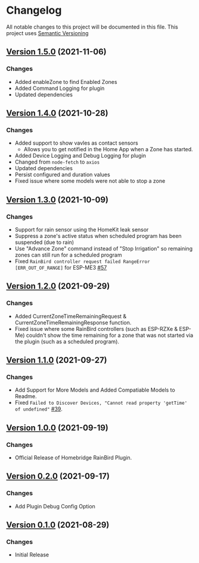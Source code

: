 # Changelog

All notable changes to this project will be documented in this file. This project uses [Semantic Versioning](https://semver.org/)

## [Version 1.5.0](https://github.com/donavanbecker/homebridge-rainbird/compare/v1.4.0...v1.5.0) (2021-11-06)

### Changes

- Added enableZone to find Enabled Zones
- Added Command Logging for plugin
- Updated dependencies

## [Version 1.4.0](https://github.com/donavanbecker/homebridge-rainbird/compare/v1.3.0...v1.4.0) (2021-10-28)

### Changes

- Added support to show vavles as contact sensors
    - Allows you to get notified in the Home App when a Zone has started.
- Added Device Logging and Debug Logging for plugin
- Changed from `node-fetch` to `axios`
- Updated dependencies
- Persist configured and duration values
- Fixed issue where some models were not able to stop a zone

## [Version 1.3.0](https://github.com/donavanbecker/homebridge-rainbird/compare/v1.2.0...v1.3.0) (2021-10-09)

### Changes

- Support for rain sensor using the HomeKit leak sensor
- Suppress a zone's active status when scheduled program has been suspended (due to rain)
- Use "Advance Zone" command instead of "Stop Irrigation" so remaining zones can still run for a scheduled program
- Fixed `RainBird controller request failed RangeError [ERR_OUT_OF_RANGE]` for ESP-ME3 [#57](https://github.com/donavanbecker/homebridge-rainbird/issues/57)

## [Version 1.2.0](https://github.com/donavanbecker/homebridge-rainbird/compare/v1.1.0...v1.2.0) (2021-09-29)

### Changes

- Added CurrentZoneTimeRemainingRequest & CurrentZoneTimeRemainingResponse function.
- Fixed issue where some RainBird controllers (such as ESP-RZXe & ESP-Me) couldn't show the time remaining for a zone that was not started via the plugin (such as a scheduled program).

## [Version 1.1.0](https://github.com/donavanbecker/homebridge-rainbird/compare/v1.0.0...v1.1.0) (2021-09-27)

### Changes

- Add Support for More Models and Added Compatiable Models to Readme.
- Fixed `Failed to Discover Devices, "Cannot read property 'getTime' of undefined"` [#39](https://github.com/donavanbecker/homebridge-rainbird/issues/39).

## [Version 1.0.0](https://github.com/donavanbecker/homebridge-rainbird/compare/v0.1.0...v1.0.0) (2021-09-19)

### Changes

- Official Release of Homebridge RainBird Plugin.

## [Version 0.2.0](https://github.com/donavanbecker/homebridge-rainbird/tag/v0.0.1) (2021-09-17)

### Changes

- Add Plugin Debug Config Option

## [Version 0.1.0](https://github.com/donavanbecker/homebridge-rainbird/tag/v0.0.1) (2021-08-29)

### Changes

- Initial Release

